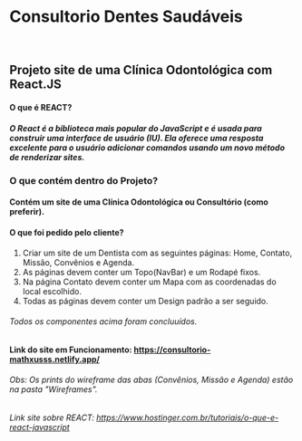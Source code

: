 # Consultorio Dentes Saudáveis
&nbsp;
## Projeto site de uma Clínica Odontológica com React.JS
#### O que é REACT?
##### O React é a biblioteca mais popular do JavaScript e é usada para construir uma interface de usuário (IU). Ela oferece uma resposta excelente para o usuário adicionar comandos usando um novo método de renderizar sites.
### O que contém dentro do Projeto?
#### Contém um site de uma Clínica Odontológica ou Consultório (como preferir).
#### O que foi pedido pelo cliente?
1. Criar um site de um Dentista com as seguintes páginas: Home, Contato, Missão, Convênios e Agenda.
2. As páginas devem conter um Topo(NavBar) e um Rodapé fixos.
3. Na página Contato devem conter um Mapa com as coordenadas do local escolhido.
4. Todas as páginas devem conter um Design padrão a ser seguido. 
###### Todos os componentes acima foram concluuídos.

#### Link do site em Funcionamento: https://consultorio-mathxusss.netlify.app/

###### Obs: Os prints do wireframe das abas (Convênios, Missão e Agenda) estão na pasta "Wireframes".
###### Link site sobre REACT: https://www.hostinger.com.br/tutoriais/o-que-e-react-javascript
